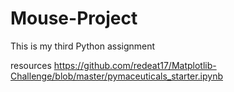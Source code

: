 # Mouse-Project
This is my third Python assignment


resources https://github.com/redeat17/Matplotlib-Challenge/blob/master/pymaceuticals_starter.ipynb
